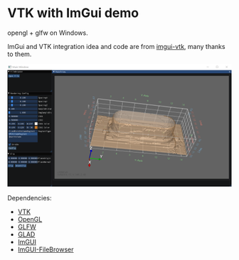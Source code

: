 # VTK with ImGui demo

opengl + glfw on Windows.

ImGui and VTK integration idea and code are from [imgui-vtk](https://github.com/trlsmax/imgui-vtk), many thanks to them.

![demo](demo.png)

Dependencies:

- [VTK](https://vtk.org/)
- [OpenGL](https://www.opengl.org/)
- [GLFW](https://www.glfw.org/)
- [GLAD](https://glad.dav1d.de/)
- [ImGUI](https://github.com/ocornut/imgui)
- [ImGUI-FileBrowser](https://github.com/AirGuanZ/imgui-filebrowser)
